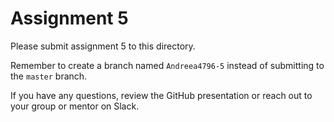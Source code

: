 # Assignment 5

Please submit assignment 5 to this directory.

Remember to create a branch named `Andreea4796-5` 
instead of submitting to the `master` branch.

If you have any questions, review the GitHub presentation or reach
out to your group or mentor on Slack.

